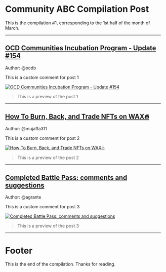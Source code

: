 # Community ABC Compilation Post

This is the compilation #1, corresponding to the 1st half of the month of March.

<hr>

## [OCD Communities Incubation Program - Update #154](https://peakd.com/hive-174578/@ocdb/ocd-communities-incubation-program-update-154)

Author: @ocdb

This is a custom comment for post 1

[![OCD Communities Incubation Program - Update #154](https://files.peakd.com/file/peakd-hive/ocd/AKwNz7wCdzz5SszP9AWjjN2QEDEXE2rbsZSfj8sWg6kyvn1DzvfJfCJogHYUria.jpg)](https://peakd.com/hive-174578/@ocdb/ocd-communities-incubation-program-update-154)

> This is a preview of the post 1

<hr>

## [How To Burn, Back, and Trade NFTs on WAX🔥](https://peakd.com/hive-185702/@mujaffa311/yvyuwdcq)

Author: @mujaffa311

This is a custom comment for post 2

[![How To Burn, Back, and Trade NFTs on WAX🔥](https://img.3speakcontent.online/yvyuwdcq/thumbnails/default.png)](https://peakd.com/hive-185702/@mujaffa311/yvyuwdcq)

> This is a preview of the post 2

<hr>

## [Completed Battle Pass: comments and suggestions](https://peakd.com/hive-173286/@agrante/completed-battle-pass-comments-and-suggestions)

Author: @agrante

This is a custom comment for post 3

[![Completed Battle Pass: comments and suggestions](https://files.peakd.com/file/peakd-hive/agrante/23tSMrEbqkwUGwmtsng3NG5f9VD6Gj3wsKvZGiSd5kKWv3KCBYF2VCE4NkUtNwwctbDyf.png)](https://peakd.com/hive-173286/@agrante/completed-battle-pass-comments-and-suggestions)

> This is a preview of the post 3


<hr>

# Footer

This is the end of the compilation.
Thanks for reading.